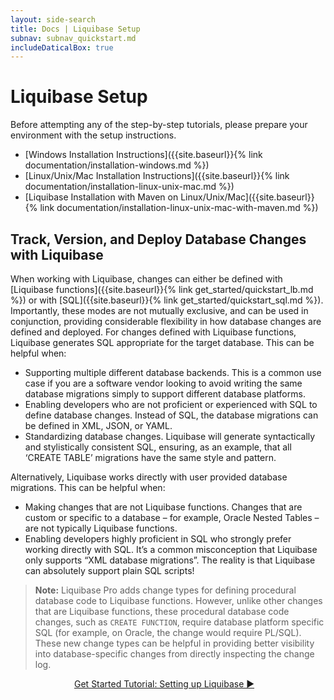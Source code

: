```yaml
---
layout: side-search
title: Docs | Liquibase Setup 
subnav: subnav_quickstart.md
includeDaticalBox: true
---
```


# Liquibase Setup
Before attempting any of the step-by-step tutorials, please prepare your environment with the setup instructions.
- [Windows Installation Instructions]({{site.baseurl}}{% link documentation/installation-windows.md %})
- [Linux/Unix/Mac Installation Instructions]({{site.baseurl}}{% link documentation/installation-linux-unix-mac.md %})
- [Liquibase Installation with Maven on Linux/Unix/Mac]({{site.baseurl}}{% link documentation/installation-linux-unix-mac-with-maven.md %})

## Track, Version, and Deploy Database Changes with Liquibase

When working with Liquibase, changes can either be defined with [Liquibase functions]({{site.baseurl}}{% link get_started/quickstart_lb.md %}) or 
with [SQL]({{site.baseurl}}{% link get_started/quickstart_sql.md %}). Importantly, these modes are not mutually exclusive, and can be used in conjunction, 
providing considerable flexibility in how database changes are defined and deployed. For changes defined with Liquibase functions, Liquibase 
generates SQL appropriate for the target database. This can be helpful when:
- Supporting multiple different database backends. This is a common use case if you are a software vendor looking to avoid writing the same database migrations simply to support different database platforms.
- Enabling developers who are not proficient or experienced with SQL to define database changes. Instead of SQL, the database migrations can be defined in XML, JSON, or YAML.
- Standardizing database changes. Liquibase will generate syntactically and stylistically consistent SQL, ensuring, as an example, that all ‘CREATE TABLE’ migrations have the same style and pattern.

Alternatively, Liquibase works directly with user provided database migrations. This can be helpful when:
- Making changes that are not Liquibase functions. Changes that are custom or specific to a database – for example, Oracle Nested Tables – are not typically Liquibase functions.
- Enabling developers highly proficient in SQL who strongly prefer working directly with SQL. It’s a common misconception that Liquibase only supports “XML database migrations”. The 
  reality is that Liquibase can absolutely support plain SQL scripts!

> **Note:** Liquibase Pro adds change types for defining procedural database code to Liquibase functions. However, unlike other changes that are Liquibase functions, 
these procedural database code changes, such as `CREATE FUNCTION`, require database platform specific SQL (for example, on Oracle, the change would require PL/SQL). 
These new change types can be helpful in providing better visibility into database-specific changes from directly inspecting the change log.

<div class="cta-container" style="margin-left: auto; margin-right: auto; width: 300px; height: 50px">
<div class="cta cta--block"><a href="{{site.baseurl}}{% link get_started/lb-setup-tutorial.md %}">Get Started Tutorial: Setting up Liquibase ►</a></div></div>
